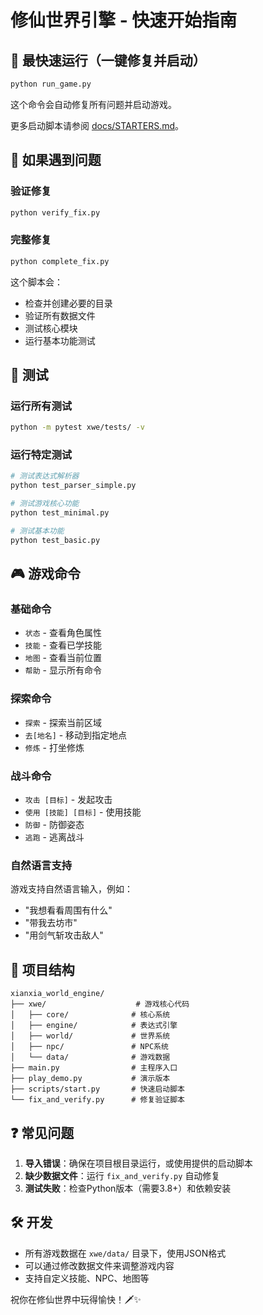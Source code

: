 # 修仙世界引擎 - 快速开始指南

## 🚀 最快速运行（一键修复并启动）

```bash
python run_game.py
```

这个命令会自动修复所有问题并启动游戏。

更多启动脚本请参阅 [docs/STARTERS.md](STARTERS.md)。

## 🔧 如果遇到问题

### 验证修复
```bash
python verify_fix.py
```

### 完整修复
```bash
python complete_fix.py
```

这个脚本会：
- 检查并创建必要的目录
- 验证所有数据文件
- 测试核心模块
- 运行基本功能测试

## 📝 测试

### 运行所有测试
```bash
python -m pytest xwe/tests/ -v
```

### 运行特定测试
```bash
# 测试表达式解析器
python test_parser_simple.py

# 测试游戏核心功能
python test_minimal.py

# 测试基本功能
python test_basic.py
```

## 🎮 游戏命令

### 基础命令
- `状态` - 查看角色属性
- `技能` - 查看已学技能  
- `地图` - 查看当前位置
- `帮助` - 显示所有命令

### 探索命令
- `探索` - 探索当前区域
- `去[地名]` - 移动到指定地点
- `修炼` - 打坐修炼

### 战斗命令
- `攻击 [目标]` - 发起攻击
- `使用 [技能] [目标]` - 使用技能
- `防御` - 防御姿态
- `逃跑` - 逃离战斗

### 自然语言支持
游戏支持自然语言输入，例如：
- "我想看看周围有什么"
- "带我去坊市"
- "用剑气斩攻击敌人"

## 📂 项目结构

```
xianxia_world_engine/
├── xwe/                    # 游戏核心代码
│   ├── core/              # 核心系统
│   ├── engine/            # 表达式引擎
│   ├── world/             # 世界系统
│   ├── npc/               # NPC系统
│   └── data/              # 游戏数据
├── main.py                # 主程序入口
├── play_demo.py           # 演示版本
├── scripts/start.py       # 快速启动脚本
└── fix_and_verify.py      # 修复验证脚本
```

## ❓ 常见问题

1. **导入错误**：确保在项目根目录运行，或使用提供的启动脚本
2. **缺少数据文件**：运行 `fix_and_verify.py` 自动修复
3. **测试失败**：检查Python版本（需要3.8+）和依赖安装

## 🛠️ 开发

- 所有游戏数据在 `xwe/data/` 目录下，使用JSON格式
- 可以通过修改数据文件来调整游戏内容
- 支持自定义技能、NPC、地图等

祝你在修仙世界中玩得愉快！🗡️✨
